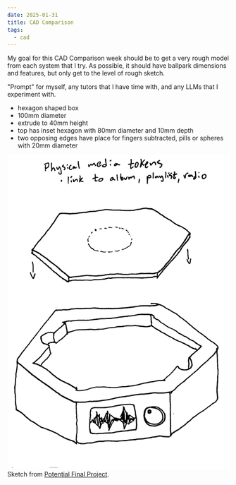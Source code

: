 ```yaml
---
date: 2025-01-31
title: CAD Comparison
tags:
  - cad
---
```


My goal for this CAD Comparison week should be to get a very rough model from each system that I try. As possible, it should have ballpark dimensions and features, but only get to the level of rough sketch.

"Prompt" for myself, any tutors that I have time with, and any LLMs that I experiment with.

* hexagon shaped box
* 100mm diameter
* extrude to 40mm height
* top has inset hexagon with 80mm diameter and 10mm depth
* two opposing edges have place for fingers subtracted, pills or spheres with 20mm diameter

![Concept sketch of media player.](01-fo-concept-player.png)
Sketch from [Potential Final Project](01-potential-final-project.md).
